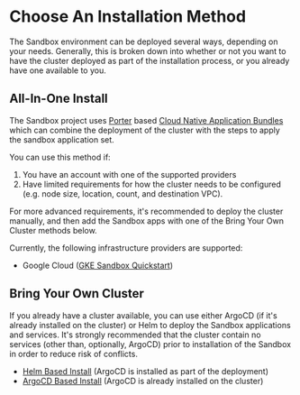 # Choose An Installation Method

The Sandbox environment can be deployed several ways, depending on your needs.
Generally, this is broken down into whether or not you want to have the cluster deployed as part
of the installation process, or you already have one available to you.

## All-In-One Install

The Sandbox project uses [Porter](https://porter.sh/) based [Cloud Native Application Bundles](https://cnab.io/)
which can combine the deployment of the cluster with the steps to apply the sandbox application set. 

You can use this method if:

1. You have an account with one of the supported providers
2. Have limited requirements for how the cluster needs to be configured (e.g. node size, location, count, and destination VPC).

For more advanced requirements, it's recommended to deploy the cluster manually, and then add the Sandbox apps with one of the
Bring Your Own Cluster methods below.

Currently, the following infrastructure providers are supported:

* Google Cloud ([GKE Sandbox Quickstart](all-in-one-gke.md))

## Bring Your Own Cluster

If you already have a cluster available, you can use either ArgoCD (if it's already installed on the cluster) or Helm
to deploy the Sandbox applications and services. It's strongly recommended that the cluster contain no services
(other than, optionally, ArgoCD) prior to installation of the Sandbox in order to reduce risk of conflicts.

* [Helm Based Install](byoc-helm.md) (ArgoCD is installed as part of the deployment)
* [ArgoCD Based Install](byoc-argocd.md) (ArgoCD is already installed on the cluster)